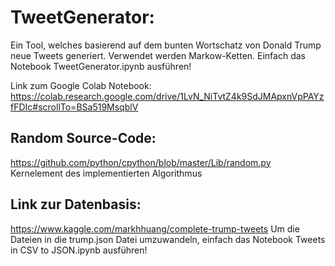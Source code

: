 # TweetGenerator:
Ein Tool, welches basierend auf dem bunten Wortschatz von Donald Trump neue Tweets generiert.
Verwendet werden Markow-Ketten. Einfach das Notebook TweetGenerator.ipynb ausführen!

Link zum Google Colab Notebook: https://colab.research.google.com/drive/1LvN_NiTvtZ4k9SdJMApxnVpPAYzfFDIc#scrollTo=BSa519MsqblV


## Random Source-Code:
https://github.com/python/cpython/blob/master/Lib/random.py
Kernelement des implementierten Algorithmus

## Link zur Datenbasis:
https://www.kaggle.com/markhhuang/complete-trump-tweets
Um die Dateien in die trump.json Datei umzuwandeln, einfach das Notebook Tweets in CSV to JSON.ipynb ausführen!

